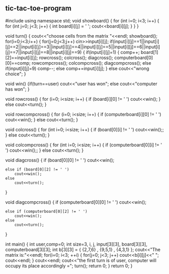 ## tic-tac-toe-program

#include<iostream>
using namespace std;
void showboard()
    { 
     for (int i=0; i<3; i++) 
    { 
        for (int j=0; j<3; j++) 
        {   int board[i][j] = ' ';
            cout<<board[i][j];  }
    } }
    
void turn()
    { 
      cout<<"choose cells from the matrix "<<endl;
      showboard();
      for(i=0;i<3;i++)
      {
          for(j=0;j<3;j++)
          cin>>input[i][j];
      if(input[i][j]==1||input[i][j]==2||input[i][j]==3||input[i][j]==4||input[i][j]==5||input[i][j]==6||input[i][j]==7||input[i][j]==8||input[i][j]==9)
      {   if(input[i][j]=1)
          {
            comp++;
            board[1][2]==input[i][j];
            rowcross();
            colcross();
            diagcross();
            computerboard[0][0]==comp;
            rowcompcross();
            colcompcross();
            diagcompcross();
          else if(input[i][j]=9)
            comp--;
          else
            comp+=input[i][j];
      }
      else
      cout<<"wrong choice";
    }
    
void win()
    {if(turn==user)
    cout<<"user has won";
    else
    cout<<"computer has won";
    }
    
void rowcross()
    {
     for (i=0; i<size; i++) 
    { 
        if (board[i][0] != ' ')
        cout<<win();
    } 
    else
        cout<<turn();
    }
    
void rowcompcross()
    {
     for (i=0; i<size; i++) 
    { 
        if (computerboard[i][0] != ' ')
        cout<<win();
    } 
    else
        cout<<turn();
    }    
    
void colcross() 
   { 
    for (int i=0; i<size; i++) 
    { 
        if (board[0][i] != ' ') 
            cout<<win();; 
    } 
    else
        cout<<turn();
} 

void colcompcross() 
   { 
    for (int i=0; i<size; i++) 
    { 
        if (computerboard[0][i] != ' ') 
            cout<<win();; 
    } 
    else
        cout<<turn();
}

void diagcross() 
   { 
    if (board[0][0] != ' ') 
        cout<<win(); 
          
    else if (board[0][2] != ' ') 
        cout<<win(); 
    else
        cout<<turn(); 
} 


void diagcompcross() 
   { 
    if (computerboard[0][0] != ' ') 
        cout<<win(); 
          
    else if (computerboard[0][2] != ' ') 
        cout<<win(); 
    else
        cout<<turn(); 
} 

int main() 
{
    int user,comp=0;
   int size=3, i, j, input[3][3], board[3][3], computerboard[3][3];
   int b[3][3] = { {2,7,6} , {9,5,1} , {4,3,1} };
   cout<<"The matrix is:"<<endl;
   for(i=0; i<3; ++i) {
      for(j=0; j<3; j++)
      cout<<b[i][j]<<" ";
      cout<<endl;
   }
    cout<<endl;
    cout<<"the first turn is of user, computer will occupy its place accordingly =";
    turn();
    return 0;
}
       return 0;
   }
   
